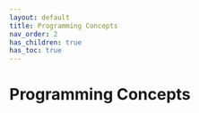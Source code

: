 ```yaml
---
layout: default
title: Programming Concepts
nav_order: 2
has_children: true
has_toc: true
---
```

# Programming Concepts

